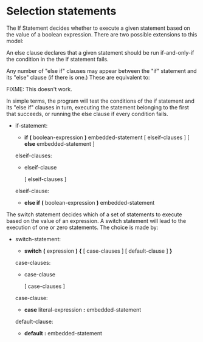 <div id="selection-statements" class="section level1">

Selection statements
====================

The If Statement decides whether to execute a given statement based on
the value of a boolean expression. There are two possible extensions to
this model:

An else clause declares that a given statement should be run
if-and-only-if the condition in the the if statement fails.

Any number of "else if" clauses may appear between the "if" statement
and its "else" clause (if there is one.) These are equivalent to:

FIXME: This doesn't work.

In simple terms, the program will test the conditions of the if
statement and its "else if" clauses in turn, executing the statement
belonging to the first that succeeds, or running the else clause if
every condition fails.

-   if-statement:

    -   **if** **(** boolean-expression **)** embedded-statement [
        elseif-clauses ] [ **else** embedded-statement ]

    elseif-clauses:

    -   elseif-clause

        [ elseif-clauses ]

    elseif-clause:

    -   **else if** **(** boolean-expression **)** embedded-statement

The switch statement decides which of a set of statements to execute
based on the value of an expression. A switch statement will lead to the
execution of one or zero statements. The choice is made by:

-   switch-statement:

    -   **switch** **(** expression **)** **{** [ case-clauses ] [
        default-clause ] **}**

    case-clauses:

    -   case-clause

        [ case-clauses ]

    case-clause:

    -   **case** literal-expression **:** embedded-statement

    default-clause:

    -   **default** **:** embedded-statement

</div>
